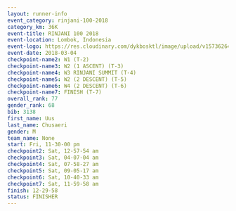 ```yaml
---
layout: runner-info 
event_category: rinjani-100-2018 
category_km: 36K 
event-title: RINJANI 100 2018 
event-location: Lombok, Indonesia 
event-logo: https://res.cloudinary.com/dykbosktl/image/upload/v1573626435/Logo/Rinjani_eoufbh.png 
event-date: 2018-03-04 
checkpoint-name2: W1 (T-2) 
checkpoint-name3: W2 (1 ASCENT) (T-3) 
checkpoint-name4: W3 RINJANI SUMMIT (T-4) 
checkpoint-name5: W2 (2 DESCENT) (T-5) 
checkpoint-name6: W4 (2 DESCENT) (T-6) 
checkpoint-name7: FINISH (T-7) 
overall_rank: 77
gender_rank: 68
bib: 3138
first_name: Uus
last_name: Chusaeri
gender: M
team_name: None
start: Fri, 11-30-00 pm
checkpoint2: Sat, 12-57-54 am
checkpoint3: Sat, 04-07-04 am
checkpoint4: Sat, 07-58-27 am
checkpoint5: Sat, 09-05-17 am
checkpoint6: Sat, 10-40-33 am
checkpoint7: Sat, 11-59-58 am
finish: 12-29-58
status: FINISHER
---
```

